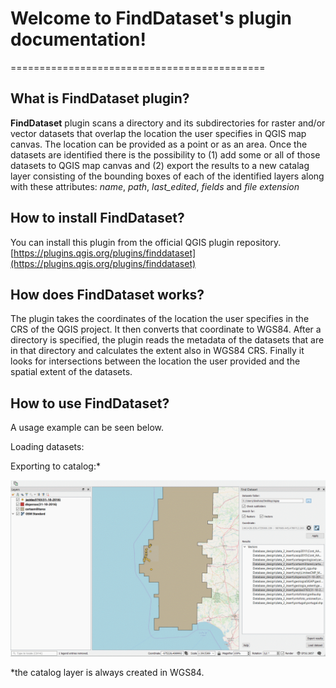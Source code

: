 
# Welcome to FindDataset's plugin documentation!
============================================

## What is **FindDataset** plugin?

**FindDataset** plugin scans a directory and its subdirectories for raster and/or vector datasets that overlap the location the user specifies in QGIS map canvas. The location can be provided as a point or as an area. Once the datasets are identified there is the possibility to (1) add some or all of those datasets to QGIS map canvas and (2) export the results to a new catalag layer consisting of the bounding boxes of each of the identified layers along with these attributes: *name*, *path*, *last_edited*, *fields* and *file extension*

## How to install **FindDataset**?

You can install this plugin from the official QGIS plugin repository. [https://plugins.qgis.org/plugins/finddataset](https://plugins.qgis.org/plugins/finddataset) 

## How does **FindDataset** works?

The plugin takes the coordinates of the location the user specifies in the CRS of the QGIS project. It then converts that coordinate to WGS84. After a directory is specified, the plugin reads the metadata of the datasets that are in that directory and calculates the extent also in WGS84 CRS. Finally it looks for intersections between the location the user provided and the spatial extent of the datasets. 

## How to use **FindDataset**?

A usage example can be seen below.

Loading datasets:




Exporting to catalog:*

![]( find_dataset_catalog.gif)



*the catalog layer is always created in WGS84.
